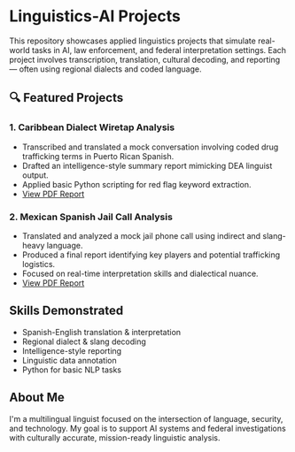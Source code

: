 # Linguistics-AI Projects

This repository showcases applied linguistics projects that simulate real-world tasks in AI, law enforcement, and federal interpretation settings. Each project involves transcription, translation, cultural decoding, and reporting — often using regional dialects and coded language. 

## 🔍 Featured Projects

### 1. Caribbean Dialect Wiretap Analysis
- Transcribed and translated a mock conversation involving coded drug trafficking terms in Puerto Rican Spanish.
- Drafted an intelligence-style summary report mimicking DEA linguist output.
- Applied basic Python scripting for red flag keyword extraction.
- [View PDF Report](link-goes-here)

### 2. Mexican Spanish Jail Call Analysis
- Translated and analyzed a mock jail phone call using indirect and slang-heavy language.
- Produced a final report identifying key players and potential trafficking logistics.
- Focused on real-time interpretation skills and dialectical nuance.
- [View PDF Report](link-goes-here)

## Skills Demonstrated
- Spanish-English translation & interpretation
- Regional dialect & slang decoding
- Intelligence-style reporting
- Linguistic data annotation
- Python for basic NLP tasks

## About Me
I'm a multilingual linguist focused on the intersection of language, security, and technology. My goal is to support AI systems and federal investigations with culturally accurate, mission-ready linguistic analysis.
